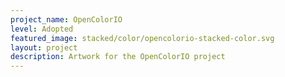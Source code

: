 ```yaml
---
project_name: OpenColorIO
level: Adopted
featured_image: stacked/color/opencolorio-stacked-color.svg
layout: project
description: Artwork for the OpenColorIO project
---
```

